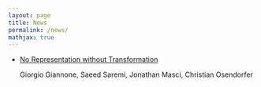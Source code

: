 ```yaml
---
layout: page
title: News
permalink: /news/
mathjax: true
---
```




* [No Representation without Transformation](https://arxiv.org/abs/1912.03845) 

  Giorgio Giannone, Saeed Saremi, Jonathan Masci, Christian Osendorfer
